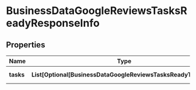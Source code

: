 # BusinessDataGoogleReviewsTasksReadyResponseInfo


## Properties

| Name | Type | Description | Notes |
|------------ | ------------- | ------------- | -------------|
**tasks** | **List[Optional[BusinessDataGoogleReviewsTasksReadyTaskInfo]]** | array of tasks |[optional]|